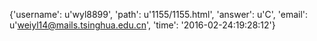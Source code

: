 {'username': u'wyl8899', 'path': u'1155/1155.html', 'answer': u'C', 'email': u'weiyl14@mails.tsinghua.edu.cn', 'time': '2016-02-24:19:28:12'}